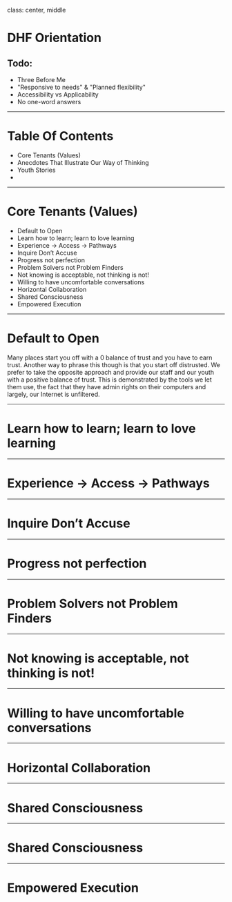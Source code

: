 class: center, middle

# DHF Orientation
## Todo:
- Three Before Me
- "Responsive to needs" & "Planned flexibility"
- Accessibility vs Applicability
- No one-word answers

---

# Table Of Contents
- Core Tenants (Values)
- Anecdotes That Illustrate Our Way of Thinking
- Youth Stories
-

---

# Core Tenants (Values)
- Default to Open
- Learn how to learn; learn to love learning
- Experience -> Access -> Pathways
- Inquire Don’t Accuse
- Progress not perfection
- Problem Solvers not Problem Finders
- Not knowing is acceptable, not thinking is not!
- Willing to have uncomfortable conversations
- Horizontal Collaboration
- Shared Consciousness
- Empowered Execution

---

# Default to Open
Many places start you off with a 0 balance of trust and you have to earn trust. Another way to phrase this though is that you start off distrusted. We prefer to take the opposite approach and provide our staff and our youth with a positive balance of trust. This is demonstrated by the tools we let them use, the fact that they have admin rights on their computers and largely, our Internet is unfiltered.

---

# Learn how to learn; learn to love learning

---

# Experience -> Access -> Pathways

---

# Inquire Don’t Accuse

---

# Progress not perfection

---

# Problem Solvers not Problem Finders

---

# Not knowing is acceptable, not thinking is not!

---

# Willing to have uncomfortable conversations

---

# Horizontal Collaboration

---

# Shared Consciousness

---

# Shared Consciousness

---

# Empowered Execution
